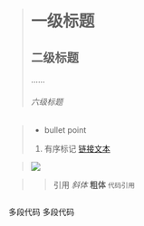 > # 一级标题
> ## 二级标题
> ……
> ###### 六级标题

> - bullet point
> 1. 有序标记
> [链接文本](www.xxx.com)

> ![](图片链接地址)

> > 引用
> *斜体*
> **粗体**
> `代码引用`

> ```
多段代码
多段代码
```
